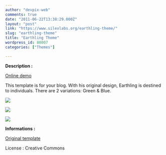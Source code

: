 ```yaml
---
author: "devpix-web"
comments: true
date: "2011-06-22T13:38:29.000Z"
layout: "post"
link: "https://www.silexlabs.org/earthling-theme/"
slug: "earthling-theme"
title: "Earthling Theme"
wordpress_id: 88007
categories: ["Themes"]

---
```

**Description :**

[Online demo](http://silexprod.com/silex_cifacom20102011/?/earthling_with_gallery)

[ ](http://preprod.webschoolfactory.com/labo/2010-2011/silex/silex_server/?/musicmania)

This template is for your blog. With his original design, Earthling is destined to individuals. There are 2 variations: Green & Blue.

[![](https://www.silexlabs.org/wp-content/uploads/2011/06/earthling_theme.png)](http://silexprod.com/silex_cifacom20102011/?/earthling)

[![](https://www.silexlabs.org/wp-content/uploads/2011/06/earthling_2.png)](http://silexprod.com/silex_cifacom20102011/?/earthling_2)

[![](https://www.silexlabs.org/wp-content/uploads/2011/06/earthling_3.png)](http://silexprod.com/silex_cifacom20102011/?/earthling_3)

**Informations :**

[](http://preprod.webschoolfactory.com/labo/2010-2011/silex/silex_server/?/earthling_with_gallery)

[Original template](http://www.free-css.com/free-css-templates/page18/earthling.php#bookmarks)

License : Creative Commons

